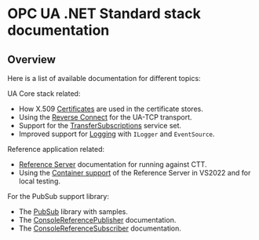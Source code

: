 # OPC UA .NET Standard stack documentation #

## Overview  ##

Here is a list of available documentation for different topics:

UA Core stack related:
* How X.509 [Certificates](Certificates.md) are used in the certificate stores.
* Using the [Reverse Connect](ReverseConnect.md) for the UA-TCP transport.
* Support for the [TransferSubscriptions](TransferSubscription.md) service set.
* Improved support for [Logging](Logging.md) with `ILogger` and `EventSource`.

Reference application related:
* [Reference Server](../Applications/ReferenceServer/README.md) documentation for running against CTT.
* Using the [Container support](ContainerReferenceServer.md) of the Reference Server in VS2022 and for local testing.

For the PubSub support library:
* The [PubSub](PubSub.md) library with samples.
* The [ConsoleReferencePublisher](../Applications/ConsoleReferencePublisher/README.md) documentation.
* The [ConsoleReferenceSubscriber](../Applications/ConsoleReferenceSubscriber/README.md) documentation.


  
